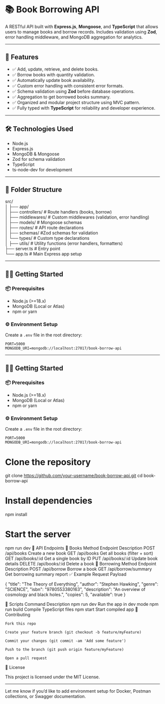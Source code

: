 # 📚 Book Borrowing API

A RESTful API built with **Express.js**, **Mongoose**, and **TypeScript** that allows users to manage books and borrow records. Includes validation using **Zod**, error handling middleware, and MongoDB aggregation for analytics.

---

## 🚀 Features

- ✅ Add, update, retrieve, and delete books.
- ✅ Borrow books with quantity validation.
- ✅ Automatically update book availability.
- ✅ Custom error handling with consistent error formats.
- ✅ Schema validation using **Zod** before database operations.
- ✅ Aggregation to get borrowed books summary.
- ✅ Organized and modular project structure using MVC pattern.
- ✅ Fully typed with **TypeScript** for reliability and developer experience.

---

## 🛠️ Technologies Used

- Node.js
- Express.js
- MongoDB & Mongoose
- Zod for schema validation
- TypeScript
- ts-node-dev for development

---

## 📁 Folder Structure

src/  
│
├── app/  
│ ├── controllers/ # Route handlers (books, borrow)  
│ ├── middlewares/ # Custom middlewares (validation, error handling)  
│ ├── models/ # Mongoose schemas  
│ ├── routes/ # API route declarations  
│ ├── schemas/ #Zod schemas for validation  
│ └── types/ # Custom type declarations  
│ ├── utils/ # Utility functions (error handlers, formatters)  
├── server.ts # Entry point  
└── app.ts # Main Express app setup

---

## 🧑‍💻 Getting Started

### 📦 Prerequisites

- Node.js (>=18.x)
- MongoDB (Local or Atlas)
- npm or yarn

### ⚙️ Environment Setup

Create a `.env` file in the root directory:

```env
PORT=5000
MONGODB_URI=mongodb://localhost:27017/book-borrow-api
```

---

## 🧑‍💻 Getting Started

### 📦 Prerequisites

- Node.js (>=18.x)
- MongoDB (Local or Atlas)
- npm or yarn

### ⚙️ Environment Setup

Create a `.env` file in the root directory:

```env
PORT=5000
MONGODB_URI=mongodb://localhost:27017/book-borrow-api
```

# Clone the repository

git clone https://github.com/your-username/book-borrow-api.git
cd book-borrow-api

# Install dependencies

npm install

# Start the server

npm run dev
🧪 API Endpoints
📘 Books
Method Endpoint Description
POST /api/books Create a new book
GET /api/books Get all books (filter + sort)
GET /api/books/:id Get a single book by ID
PUT /api/books/:id Update book details
DELETE /api/books/:id Delete a book
🔄 Borrowing
Method Endpoint Description
POST /api/borrow Borrow a book
GET /api/borrow/summary Get borrowing summary report
✅ Example Request Payload

{
"title": "The Theory of Everything",
"author": "Stephen Hawking",
"genre": "SCIENCE",
"isbn": "9780553380163",
"description": "An overview of cosmology and black holes.",
"copies": 5,
"available": true
}

🧹 Scripts
Command Description
npm run dev Run the app in dev mode
npm run build Compile TypeScript files
npm start Start compiled app
📩 Contributing

    Fork this repo

    Create your feature branch (git checkout -b feature/myFeature)

    Commit your changes (git commit -am 'Add some feature')

    Push to the branch (git push origin feature/myFeature)

    Open a pull request

📃 License

This project is licensed under the MIT License.

---

Let me know if you’d like to add environment setup for Docker, Postman collections, or Swagger documentation.
